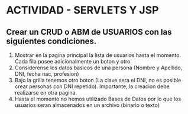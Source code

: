 # ACTIVIDAD - SERVLETS Y JSP

## Crear un CRUD o ABM de USUARIOS con las siguientes condiciones.
1. Mostrar en la pagina principal la lista de usuarios hasta el momento.  Cada fila posee adicionalmente un boton <Borrar> y otro <Modificar>
2. Considerense los datos basicos de una persona (Nombre y Apellido, DNI, fecha nac, profesion)
3. Bajo la grilla tenemos otro boton <Crear> (La clave sera el DNI, no es posible crear personas con DNI repetido). Importante, la creacion debe realizarse en otra pagina.
4. Hasta el momento no hemos utilizado Bases de Datos por lo que los usuarios seran almacenados en un archivo (binario o texto)